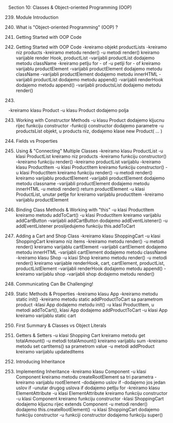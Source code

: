 Section 10: Classes & Object-oriented Programming (OOP)

239. Module Introduction


240. What is "Object-oriented Programming" (OOP) ?


241. Getting Started with OOP Code 


241. Getting Started with OOP Code
-kreiramo objekt productLists
-kreiramo niz products
-kreiramo metodu render()
-u metodi render() kreiramo varijable render Hook, productList
-varijabli productList dodajemo metodu className
-kreiramo petlju for - of 
-u petlji for - of kreiramo varijablu productElement
-varijabli productElement dodajemo metodu className
-varijabli productElement dodajemo metodu innerHTML
-varijabli productList dodajemo metodu append()
-varijabli renderHook dodajemo metodu append()
-varijabli productsList dodajemo metodu render()


242. 
-kreiramo klasu Product
-u klasu Product dodajemo polja


243. Working with Constructor Methods
-u klasu Product dodajemo kljucnu rijec funkciju constructor
-funkciji constructor dodajemo parametre
-u productsList objekt, u products niz, dodajemo klase new Product( ... )


244. Fields vs Properties


245. Using & "Connecting" Multiple Classes
-kreiramo klasu ProductList
-u klasi ProductList kreiramo niz products
-kreiramo funkciju constructor()
-kreiramo funkciju render()
-kreiramo productList varijablu
-kreiramo klasu ProductItem
-u klasi ProductItem kreiramo funkciju constructor()
-u klasi ProductItem kreiramo funkciju render()
-u metodi render() kreiramo varijablu productElement
-varijabli productElement dodajemo metodu classname
-varijabli productElement dodajemo metodu innerHTML
-u metodi render() return productElement
-u klasi ProductList, unutar petlje for kreiramo varijablu productItem
-kreiramo varijablu productElement


246. Binding Class Methods & Working with "this"
-u klasi ProductItem kreiramo metodu addToCart()
-u klasi ProductItem kreiramo varijablu addCartButton
-varijabli addCartButton dodajemo addEventListener()
-u addEventListener proslijedujemo funkciju this.addToCart


247. Adding a Cart and Shop Class
-kreiramo klasu ShoppingCart
-u klasi ShoppingCart kreiramo niz items
-kreiramo metodu render()
-u metodi render() kreiramo varijablu cartElement
-varijabli cartElement dodajemo metodu innerHTML
-varijabli cartElement dodajemo metodu className
-kreiramo klasu Shop
-u klasi Shop kreiramo metodu render()
-u metodi render() kreiramo varijable renderHook, cart, cartElement, productList, productListElement
-varijabli renderHook dodajemo metodu append()
-kreiramo varijablu shop
-varijabli shop dodajemo metodu render()


248. Communicating Can Be Challenging!


249. Static Methods & Properties
-kreiramo klasu App
-kreiramo metodu static init()
-kreiramo metodu static addProductToCart sa parametrom product
-klasi App dodajemo metodu init()
-u klasi ProductItem, u metodi addToCart(), klasi App dodajemo addProductToCart
-u klasi App kreiramo varijablu static cart


250. First Summary & Classes vs Object Literals


251. Getters & Setters
-u klasi Shopping Cart kreiramo metodu get totalAmount()
-u metodi totalAmount() kreiramo varijablu sum
-kreiramo metodu set cartItems() sa prametrom value
-u metodi addProduct kreiramo varijablu updatedItems


252. Introducing Inheritance


253. Implementing Inheritance
-kreiramo klasu Component
-u klasi Component kreiramo metodu createRootElement sa tri parametra
-kreiramo varijablu rootElement
-dodajemo uslov if
-dodajemo jos jedan uslov if
-unutar drugog uslova if dodajemo petlju for
-kreiramo klasu ElementAttribute
-u klasi ElementAttribute kreiramo funkciju constructor
-u klasi Component kreiramo funkciju constructor
-klasi ShoppingCart dodajemo kljucnu rijec extends Component
-u metodi render() dodajemo this.createRootElement()
-u klasi ShoppingCart dodajemo funkciju constructor
-u funkciji constructor dodajemo funkciju super()